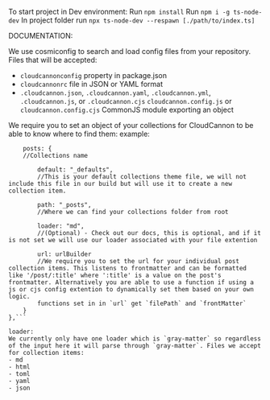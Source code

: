 To start project in Dev environment:
Run `npm install`
Run `npm i -g ts-node-dev`
In project folder run `npx ts-node-dev --respawn [./path/to/index.ts]`

DOCUMENTATION:

We use cosmiconfig to search and load config files from your repository.
Files that will be accepted:
- `cloudcannonconfig` property in package.json
- `cloudcannonrc` file in JSON or YAML format
- `.cloudcannon.json`, `.cloudcannon.yaml`, `.cloudcannon.yml`, `.cloudcannon.js`, or `.cloudcannon.cjs`
`cloudcannon.config.js` or `cloudcannon.config.cjs` CommonJS module exporting an object

We require you to set an object of your collections for CloudCannon to be able to know where to find them:
example:
```'collections-config': {
    posts: { 
    //Collections name
        
        default: "_defaults", 
        //This is your default collections theme file, we will not include this file in our build but will use it to create a new collection item.
        
        path: "_posts", 
        //Where we can find your collections folder from root
        
        loader: "md", 
        //(Optional) - Check out our docs, this is optional, and if it is not set we will use our loader associated with your file extention
        
        url: urlBuilder 
        //We require you to set the url for your individual post collection items. This listens to frontmatter and can be formatted like '/post/:title' where ':title' is a value on the post's frontmatter. Alternatively you are able to use a function if using a js or cjs config extention to dynamically set them based on your own logic.
        functions set in in `url` get `filePath` and `frontMatter`
    }
},```

loader: 
We currently only have one loader which is `gray-matter` so regardless of the input here it will parse through `gray-matter`. Files we accept for collection items:
- md
- html
- toml
- yaml
- json

